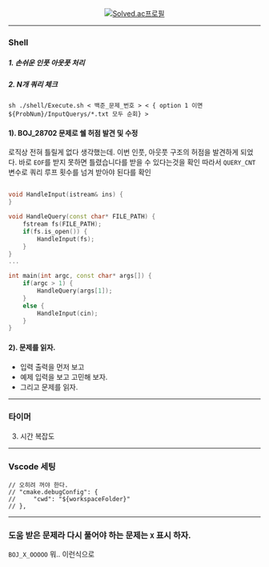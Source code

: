 <div align=center>
<a href="https://solved.ac/felipuss/"><img src="http://mazassumnida.wtf/api/v2/generate_badge?boj=felipuss" alt="Solved.ac&#xD504;&#xB85C;&#xD544;"></a>
</div>

---

### Shell
##### 1. 손쉬운 인풋 아웃풋 처리
##### 2. N개 쿼리 체크

```shell
sh ./shell/Execute.sh < 백준_문제_번호 > < { option 1 이면 ${ProbNum}/InputQuerys/*.txt 모두 순회} >
```

#### 1). BOJ_28702 문제로 쉘 허점 발견 및 수정

로직상 전혀 틀릴게 없다 생각했는데.
이번 인풋, 아웃풋 구조의 허점을 발견하게 되었다.
바로 `EOF`를 받지 못하면 틀렸습니다를 받을 수 있다는것을 확인 따라서
`QUERY_CNT` 변수로 쿼리 루프 횟수를 넘겨 받아야 된다를 확인
```cpp

void HandleInput(istream& ins) {
}

void HandleQuery(const char* FILE_PATH) {
    fstream fs(FILE_PATH);
    if(fs.is_open()) {
        HandleInput(fs);
    }
}
...

int main(int argc, const char* args[]) {
    if(argc > 1) {
        HandleQuery(args[1]);
    }
    else {
        HandleInput(cin);
    }
}
```

#### 2). 문제를 읽자.
* 입력 출력을 먼저 보고
* 예제 입력을 보고 고민해 보자.
* 그리고 문제를 읽자.

---

### 타이머
3. 시간 복잡도

---

### Vscode 세팅

```
// 오히려 꺼야 한다.
// "cmake.debugConfig": {
//     "cwd": "${workspaceFolder}"
// },
```

---

### 도움 받은 문제라 다시 풀어야 하는 문제는 `X` 표시 하자.

`BOJ_X_OOOOO` 뭐.. 이런식으로